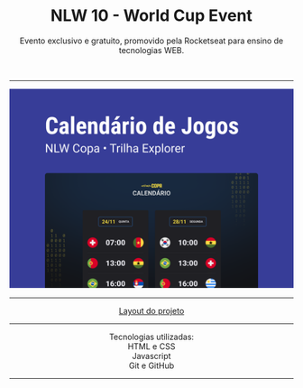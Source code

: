 <h1 align="center">NLW 10 - World Cup Event</h1>



<p align="center">Evento exclusivo e gratuito, promovido pela Rocketseat para ensino de tecnologias WEB.</p>



<br>
<hr>
<img src="./.github/preview.png" alt="Calendário da Copa">
<hr>

<p align="center"><a target="_blank" href="https://www.figma.com/file/4nvgKu7XziR90zsXcPyAtL/Calend%C3%A1rio-de-Jogos-(Community)?node-id=175%3A1815">Layout do projeto</a></p>
<hr>
<p align="center">Tecnologias utilizadas:
<br>HTML e CSS
<br>Javascript
<br>Git e GitHub</p>
<hr>